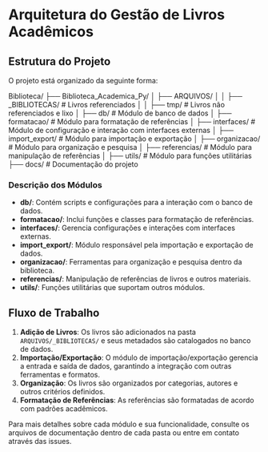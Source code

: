 # Arquitetura do Gestão de Livros Acadêmicos

## Estrutura do Projeto

O projeto está organizado da seguinte forma:

Biblioteca/
├── Biblioteca_Academica_Py/
│   ├── ARQUIVOS/
│   │   ├── _BIBLIOTECAS/         # Livros referenciados
│   │   ├── tmp/                  # Livros não referenciados e lixo
│   ├── db/                       # Módulo de banco de dados
│   ├── formatacao/               # Módulo para formatação de referências
│   ├── interfaces/               # Módulo de configuração e interação com interfaces externas
│   ├── import_export/            # Módulo para importação e exportação
│   ├── organizacao/              # Módulo para organização e pesquisa
│   ├── referencias/              # Módulo para manipulação de referências
│   ├── utils/                    # Módulo para funções utilitárias
├── docs/                         # Documentação do projeto



### Descrição dos Módulos

- **db/**: Contém scripts e configurações para a interação com o banco de dados.
- **formatacao/**: Inclui funções e classes para formatação de referências.
- **interfaces/**: Gerencia configurações e interações com interfaces externas.
- **import_export/**: Módulo responsável pela importação e exportação de dados.
- **organizacao/**: Ferramentas para organização e pesquisa dentro da biblioteca.
- **referencias/**: Manipulação de referências de livros e outros materiais.
- **utils/**: Funções utilitárias que suportam outros módulos.

## Fluxo de Trabalho

1. **Adição de Livros**: Os livros são adicionados na pasta `ARQUIVOS/_BIBLIOTECAS/` e seus metadados são catalogados no banco de dados.
2. **Importação/Exportação**: O módulo de importação/exportação gerencia a entrada e saída de dados, garantindo a integração com outras ferramentas e formatos.
3. **Organização**: Os livros são organizados por categorias, autores e outros critérios definidos.
4. **Formatação de Referências**: As referências são formatadas de acordo com padrões acadêmicos.

Para mais detalhes sobre cada módulo e sua funcionalidade, consulte os arquivos de documentação dentro de cada pasta ou entre em contato através das issues.
